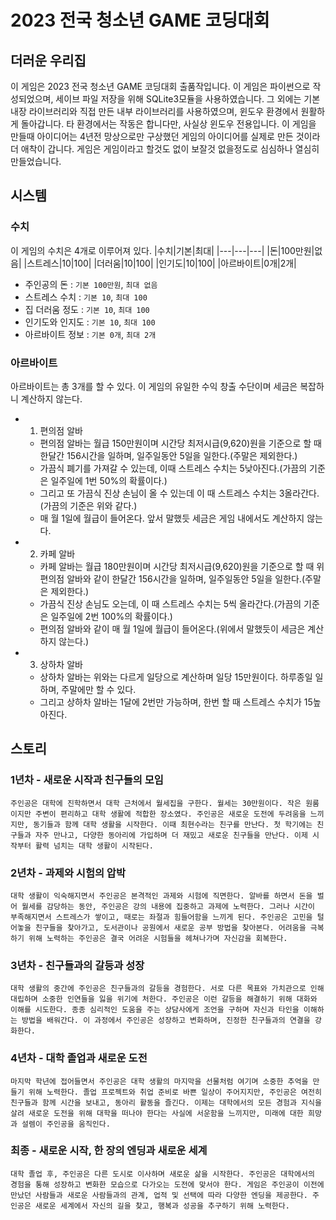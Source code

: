 # 2023 전국 청소년 GAME 코딩대회
## 더러운 우리집
이 게임은 2023 전국 청소년 GAME 코딩대회 출품작입니다. 이 게임은 파이썬으로 작성되었으며, 세이브 파일 저장을 위해 SQLite3모듈을 사용하였습니다. 그 외에는 기본 내장 라이브러리와 직접 만든 내부 라이브러리를 사용하였으며, 윈도우 환경에서 원활하게 돌아갑니다. 타 환경에서는 작동은 합니다만, 사실상 윈도우 전용입니다. 이 게임을 만들때 아이디어는 4년전 망상으로만 구상했던 게임의 아이디어를 실제로 만든 것이라 더 애착이 갑니다. 게임은 게임이라고 할것도 없이 보잘것 없을정도로 심심하나 열심히 만들었습니다.

## 시스템
### 수치
이 게임의 수치은 4개로 이루어져 있다.
|수치|기본|최대|
|---|---|---|
|돈|100만원|없음|
|스트레스|10|100|
|더러움|10|100|
|인기도|10|100|
|아르바이트|0개|2개|

* 주인공의 돈 : `기본 100만원`, `최대 없음`
* 스트레스 수치 : `기본 10`, `최대 100`
* 집 더러움 정도 : `기본 10`, `최대 100`
* 인기도와 인지도 : `기본 10`, `최대 100`
* 아르바이트 정보 : `기본 0개`, `최대 2개`

### 아르바이트
아르바이트는 총 3개를 할 수 있다. 이 게임의 유일한 수익 창출 수단이며 세금은 복잡하니 계산하지 않는다.
* 1. 편의점 알바
    - 편의점 알바는 월급 150만원이며 시간당 최저시급(9,620)원을 기준으로 할 때 한달간 156시간을 일하며, 일주일동안 5일을 일한다.(주말은 제외한다.)
    - 가끔식 폐기를 가져갈 수 있는데, 이때 스트레스 수치는 5낮아진다.(가끔의 기준은 일주일에 1번 50%의 확률이다.)
    - 그리고 또 가끔식 진상 손님이 올 수 있는데 이 때 스트레스 수치는 3올라간다.(가끔의 기준은 위와 같다.)
    - 매 월 1일에 월급이 들어온다. 앞서 말했듯 세금은 게임 내에서도 계산하지 않는다.
* 2. 카페 알바
    - 카페 알바는 월급 180만원이며 시간당 최저시급(9,620)원을 기준으로 할 때 위 편의점 알바와 같이 한달간 156시간을 일하며, 일주일동안 5일을 일한다.(주말은 제외한다.)
    - 가끔식 진상 손님도 오는데, 이 때 스트레스 수치는 5씩 올라간다.(가끔의 기준은 일주일에 2번 100%의 확률이다.)
    - 편의점 알바와 같이 매 월 1일에 월급이 들어온다.(위에서 말했듯이 세금은 계산하지 않는다.)
* 3. 상하차 알바
    - 상하차 알바는 위와는 다르게 일당으로 계산하며 일당 15만원이다. 하루종일 일하며, 주말에만 할 수 있다.
    - 그리고 상하차 알바는 1달에 2번만 가능하며, 한번 할 때 스트레스 수치가 15높아진다.

## 스토리
### 1년차 - 새로운 시작과 친구들의 모임
```주인공은 대학에 진학하면서 대학 근처에서 월세집을 구한다. 월세는 30만원이다. 작은 원룸이지만 주변이 편리하고 대학 생활에 적합한 장소였다. 주인공은 새로운 도전에 두려움을 느끼지만, 동기들과 함께 대학 생활을 시작한다. 이때 최현수라는 친구를 만난다. 첫 학기에는 친구들과 자주 만나고, 다양한 동아리에 가입하며 더 재밌고 새로운 친구들을 만난다. 이제 시작부터 활력 넘치는 대학 생활이 시작된다.```

### 2년차 - 과제와 시험의 압박
```대학 생활이 익숙해지면서 주인공은 본격적인 과제와 시험에 직면한다. 알바를 하면서 돈을 벌어 월세를 감당하는 동안, 주인공은 강의 내용에 집중하고 과제에 노력한다. 그러나 시간이 부족해지면서 스트레스가 쌓이고, 때로는 좌절과 힘들어함을 느끼게 된다. 주인공은 고민을 털어놓을 친구들을 찾아가고, 도서관이나 공원에서 새로운 공부 방법을 찾아본다. 어려움을 극복하기 위해 노력하는 주인공은 결국 어려운 시험들을 헤쳐나가며 자신감을 회복한다.```

### 3년차 - 친구들과의 갈등과 성장
```대학 생활의 중간에 주인공은 친구들과의 갈등을 경험한다. 서로 다른 목표와 가치관으로 인해 대립하며 소중한 인연들을 잃을 위기에 처한다. 주인공은 이런 갈등을 해결하기 위해 대화와 이해를 시도한다. 종종 심리적인 도움을 주는 상담사에게 조언을 구하며 자신과 타인을 이해하는 방법을 배워간다. 이 과정에서 주인공은 성장하고 변화하며, 진정한 친구들과의 연결을 강화한다.```

### 4년차 - 대학 졸업과 새로운 도전
```마지막 학년에 접어들면서 주인공은 대학 생활의 마지막을 선물처럼 여기며 소중한 추억을 만들기 위해 노력한다. 졸업 프로젝트와 취업 준비로 바쁜 일상이 주어지지만, 주인공은 여전히 친구들과 함께 시간을 보내고, 동아리 활동을 즐긴다. 이제는 대학에서의 모든 경험과 지식을 살려 새로운 도전을 위해 대학을 떠나야 한다는 사실에 서운함을 느끼지만, 미래에 대한 희망과 설렘이 주인공을 움직인다.```

### 최종 - 새로운 시작, 한 장의 엔딩과 새로운 세계
```대학 졸업 후, 주인공은 다른 도시로 이사하며 새로운 삶을 시작한다. 주인공은 대학에서의 경험을 통해 성장하고 변화한 모습으로 다가오는 도전에 맞서야 한다. 게임은 주인공이 이전에 만났던 사람들과 새로운 사람들과의 관계, 업적 및 선택에 따라 다양한 엔딩을 제공한다. 주인공은 새로운 세계에서 자신의 길을 찾고, 행복과 성공을 추구하기 위해 노력한다.```